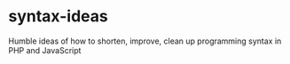 # syntax-ideas
Humble ideas of how to shorten, improve, clean up programming syntax in PHP and JavaScript
